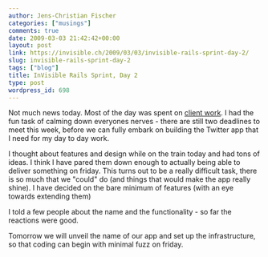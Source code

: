 ```yaml
---
author: Jens-Christian Fischer
categories: ["musings"]
comments: true
date: 2009-03-03 21:42:42+00:00
layout: post
link: https://invisible.ch/2009/03/03/invisible-rails-sprint-day-2/
slug: invisible-rails-sprint-day-2
tags: ["blog"]
title: InVisible Rails Sprint, Day 2
type: post
wordpress_id: 698
---
```


Not much news today. Most of the day was spent on [client work](/2009/03/02/invisible-rails-sprint-day-1/). I had the fun task of calming down everyones nerves - there are still two deadlines to meet this week, before we can fully embark on building the Twitter app that I need for my day to day work.

I thought about features and design while on the train today and had tons of ideas. I think I have pared them down enough to actually being able to deliver something on friday. This turns out to be a really difficult task, there is so much that we "could" do (and things that would make the app really shine). I have decided on the bare minimum of features (with an eye towards extending them)

I told a few people about the name and the functionality - so far the reactions were good. 

Tomorrow we will unveil the name of our app and set up the infrastructure, so that coding can begin with minimal fuzz on friday.
